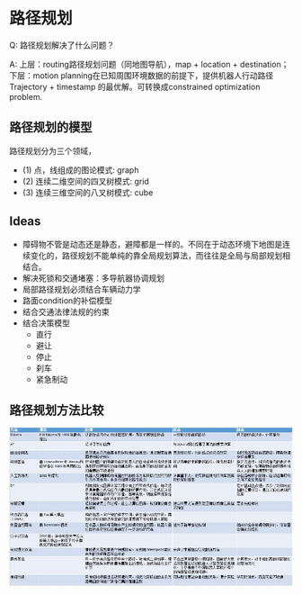 # 路径规划
Q: 路径规划解决了什么问题？

A: 上层：routing路径规划问题（同地图导航），map + location + destination；下层：motion planning在已知周围环境数据的前提下，提供机器人行动路径Trajectory + timestamp 的最优解。可转换成constrained optimization problem.

## 路径规划的模型

路径规划分为三个领域，

- (1) 点，线组成的图论模式: graph
- (2) 连续二维空间的四叉树模式: grid
- (3) 连续三维空间的八叉树模式: cube


## Ideas

- 障碍物不管是动态还是静态，避障都是一样的。不同在于动态环境下地图是连续变化的，路径规划不能单纯的靠全局规划算法，而往往是全局与局部规划相结合。
- 解决死锁和交通堵塞：多导航器协调规划
- 局部路径规划必须结合车辆动力学
- 路面condition的补偿模型
- 结合交通法律法规的约束
- 结合决策模型
    - 直行
    - 避让
    - 停止
    - 刹车
    - 紧急制动


## 路径规划方法比较

![1569763531354_2](assets/1569763531354_2.png)
